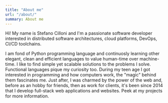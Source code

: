```yaml
---
title: "About me"
url: "/about/"
summary: About me
---
```


Hi! My name is Stefano Cilloni and I'm a passionate software developer interested in distributed software architectures, cloud platforms, DevOps, CI/CD toolchains.

I am fond of Python programming language and continuosly learning other elegant, clean and efficient languages to value human-time over machine-time. I like to find simple yet scalable solutions to the problems I solve. Functional languages pique my curiosity too.
During my teen age I got interested in programming and how computers work, the "magic" behind them fascinates me. Just after, I was charmed by the power of the web and, before as an hobby for friends, then as work for clients, it's been since 2014 that I develop full-stack web applications and websites. Peek at my projects for more information.